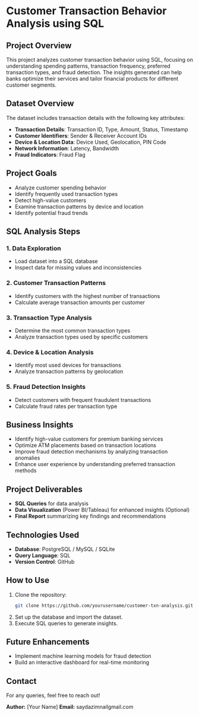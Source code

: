 # Customer Transaction Behavior Analysis using SQL

## Project Overview
This project analyzes customer transaction behavior using SQL, focusing on understanding spending patterns, transaction frequency, preferred transaction types, and fraud detection. The insights generated can help banks optimize their services and tailor financial products for different customer segments.

## Dataset Overview
The dataset includes transaction details with the following key attributes:
- **Transaction Details**: Transaction ID, Type, Amount, Status, Timestamp
- **Customer Identifiers**: Sender & Receiver Account IDs
- **Device & Location Data**: Device Used, Geolocation, PIN Code
- **Network Information**: Latency, Bandwidth
- **Fraud Indicators**: Fraud Flag

## Project Goals
- Analyze customer spending behavior
- Identify frequently used transaction types
- Detect high-value customers
- Examine transaction patterns by device and location
- Identify potential fraud trends

## SQL Analysis Steps
### 1. Data Exploration
- Load dataset into a SQL database
- Inspect data for missing values and inconsistencies

### 2. Customer Transaction Patterns
- Identify customers with the highest number of transactions
- Calculate average transaction amounts per customer

### 3. Transaction Type Analysis
- Determine the most common transaction types
- Analyze transaction types used by specific customers

### 4. Device & Location Analysis
- Identify most used devices for transactions
- Analyze transaction patterns by geolocation

### 5. Fraud Detection Insights
- Detect customers with frequent fraudulent transactions
- Calculate fraud rates per transaction type

## Business Insights
- Identify high-value customers for premium banking services
- Optimize ATM placements based on transaction locations
- Improve fraud detection mechanisms by analyzing transaction anomalies
- Enhance user experience by understanding preferred transaction methods

## Project Deliverables
- **SQL Queries** for data analysis
- **Data Visualization** (Power BI/Tableau) for enhanced insights (Optional)
- **Final Report** summarizing key findings and recommendations

## Technologies Used
- **Database**: PostgreSQL / MySQL / SQLite
- **Query Language**: SQL
- **Version Control**: GitHub

## How to Use
1. Clone the repository:
   ```bash
   git clone https://github.com/yourusername/customer-txn-analysis.git
   ```
2. Set up the database and import the dataset.
3. Execute SQL queries to generate insights.

## Future Enhancements
- Implement machine learning models for fraud detection
- Build an interactive dashboard for real-time monitoring

## Contact
For any queries, feel free to reach out!

**Author:** [Your Name]
**Email:** saydazimnailgmail.com


